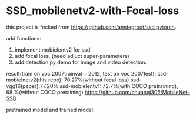 # SSD_mobilenetv2-with-Focal-loss

 this project is focked from https://github.com/amdegroot/ssd.pytorch.

add functions:
1. implement mobielentv2 for ssd.
2. add focal loss. (need adjuct super-parameters)
3. add detection.py demo for image and video detection.

result(train on voc 2007trainval + 2012, test on voc 2007test): 
ssd-mobielnetv2(this repo): 70.27%(without focal loss)
ssd-vgg16(paper):77.20%
ssd-mobielentv1: 72.7%(with COCO pretraining), 68.%(without COCO pretaining)  https://github.com/chuanqi305/MobileNet-SSD

pretrained model and trained model: 
